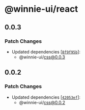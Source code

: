 # @winnie-ui/react

## 0.0.3

### Patch Changes

- Updated dependencies [[`8f9f95b`](https://github.com/winnie-ui/winnie-ui/commit/8f9f95bab4e5ef49f5cad0285cea158a4b23cca0)]:
  - @winnie-ui/css@0.0.3

## 0.0.2

### Patch Changes

- Updated dependencies [[`42053ef`](https://github.com/winnie-ui/winnie-ui/commit/42053ef3b90128354d9ad2c36422d11f5e2967a9)]:
  - @winnie-ui/css@0.0.2

